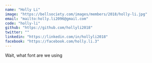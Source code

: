 ```yaml
---
name: "Holly Li"
image: "https://bellsociety.com/images/members/2018/holly-li.jpg"
email: "mailto:holly.li2096@gmail.com"
code: "holly-li"
github: "https://github.com/hollyli2018"
twitter: ""
linkedin: "https://linkedin.com/in/hollyli2018"
facebook: "https://facebook.com/holly.li.3"
---
```

Wait, what font are we using